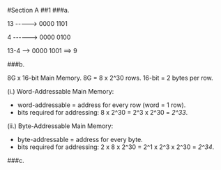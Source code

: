 #Section A
##1
###a.

13 -----> 0000 1101

4  ------> 0000 0100

13-4 --> 0000 1001 ==> 9

###b.

8G x 16-bit Main Memory. 8G = 8 x 2^30 rows.  16-bit = 2 bytes per row.

(i.) Word-Addressable Main Memory:
* word-addressable = address for every row (word = 1 row).
* bits required for addressing: 8 x 2^30 = 2^3 x 2^30 = _2^33_.

(ii.) Byte-Addressable Main Memory:
* byte-addressable = address for every byte.
* bits required for addressing: 2 x 8 x 2^30 = 2^1 x 2^3 x 2^30 = _2^34_.

###c.
